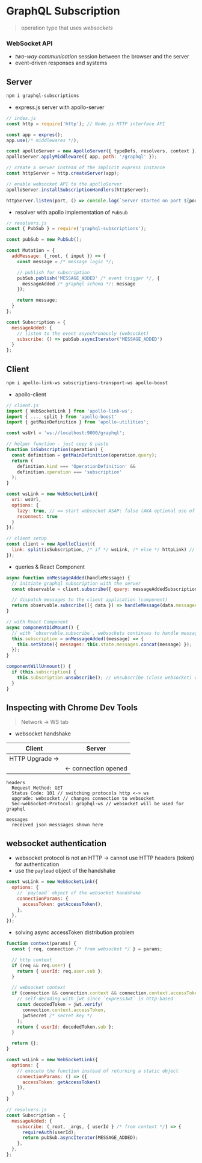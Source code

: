 # GraphQL Subscription

> operation type that uses _websockets_

### WebSocket API

- _two-way communication_ session between the browser and the server
- event-driven responses and systems

## Server

```bash
npm i graphql-subscriptions
```

- express.js server with apollo-server

```js
// index.js
const http = require('http'); // Node.js HTTP interface API

const app = expres();
app.use(/* middlewares */);

const apolloServer = new ApolloServer({ typeDefs, resolvers, context });
apolloServer.applyMiddleware({ app, path: '/graphql' });

// create a server instead of the implicit express instance
const httpServer = http.createServer(app);

// enable websocket API to the apolloServer
apolloServer.installSubscriptionHandlers(httpServer);

httpServer.listen(port, () => console.log(`Server started on port ${port}`));
```

- resolver with apollo implementation of `PubSub`

```js
// resolvers.js
const { PubSub } = require('graphql-subscriptions');

const pubSub = new PubSub();

const Mutation = {
  addMessage: (_root, { input }) => {
    const message = /* message logic */;

    // publish for subscription
    pubSub.publish('MESSAGE_ADDED' /* event trigger */, {
      messageAdded /* graphql schema */: message
    });

    return message;
  }
};

const Subscription = {
  messageAdded: {
    // listen to the event asynchronously (websocket)
    subscribe: () => pubSub.asyncIterator('MESSAGE_ADDED')
  }
};
```

## Client

```bash
npm i apollo-link-ws subscriptions-transport-ws apollo-boost
```

- apollo-client

```js
// client.js
import { WebSocketLink } from 'apollo-link-ws';
import { ..., split } from 'apollo-boost'
import { getMainDefinition } from 'apollo-utilities';

const wsUrl = 'ws://localhost:9000/graphql';

// helper function - just copy & paste
function isSubscription(operation) {
  const definition = getMainDefinition(operation.query);
  return (
    definition.kind === 'OperationDefinition' &&
    definition.operation === 'subscription'
  );
}

const wsLink = new WebSocketLink({
  uri: wsUrl,
  options: {
    lazy: true, // == start websocket ASAP: false (AKA optional use of websocket)
    reconnect: true
  }
});

// client setup
const client = new ApolloClient({
  link: split(isSubscription, /* if */ wsLink, /* else */ httpLink) // // wsLink || httpLink use
});
```

- queries & React Component

```js
async function onMessageAdded(handleMessage) {
  // initiate graphql subscription with the server
  const observable = client.subscribe({ query: messageAddedSubscription });

  // dispatch messages to the client application (component)
  return observable.subscribe(({ data }) => handleMessage(data.messageAdded));
}

// with React Component
async componentDidMount() {
  // with `observable.subscribe`, websockets continues to handle messages and trigger `setState` to update the component
  this.subscription = onMessageAdded((message) => {
    this.setState({ messages: this.state.messages.concat(message) });
  });
}

componentWillUnmount() {
  if (this.subscription) {
    this.subscription.unsubscribe(); // unsubscribe (close websocket) when Component closed
  }
}
```

## Inspecting with Chrome Dev Tools

> Network &rarr; WS tab

- websocket handshake

|       Client        |          Server          |
| :-----------------: | :----------------------: |
| HTTP Upgrade &rarr; |                          |
|                     | &larr; connection opened |

```http
headers
  Request Method: GET
  Status Code: 101 // switching protocols http <-> ws
  upgrade: websocket // changes connection to websocket
  Sec-webSocket-Protocol: graphql-ws // websocket will be used for graphql

messages
  received json messsages shown here
```

## websocket authentication

- websocket protocol is not an HTTP &rarr; cannot use HTTP headers (token) for authentication
- use the `payload` object of the handshake

```js
const wsLink = new WebSocketLink({
  options: {
    // `payload` object of the websocket handshake
    connectionParams: {
      accessToken: getAccessToken(),
    },
  },
});
```

- solving async accessToken distribution problem

```js
function context(params) {
  const { req, connection /* from websocket */ } = params;

  // http context
  if (req && req.user) {
    return { userId: req.user.sub };
  }

  // websocket context
  if (connection && connection.context && connection.context.accessToken) {
    // self-decoding with jwt since `expressJwt` is http-based
    const decodedToken = jwt.verify(
      connection.context.accessToken,
      jwtSecret /* secret key */
    );
    return { userId: decodedToken.sub };
  }

  return {};
}

const wsLink = new WebSocketLink({
  options: {
    // execute the function instead of returning a static object
    connectionParams: () => ({
      accessToken: getAccessToken()
    }),
  }
}
```

```js
// resolvers.js
const Subscription = {
  messageAdded: {
    subscribe: (_root, _args, { userId } /* from context */) => {
      requireAuth(userId);
      return pubSub.asyncIterator(MESSAGE_ADDED);
    },
  },
};
```
